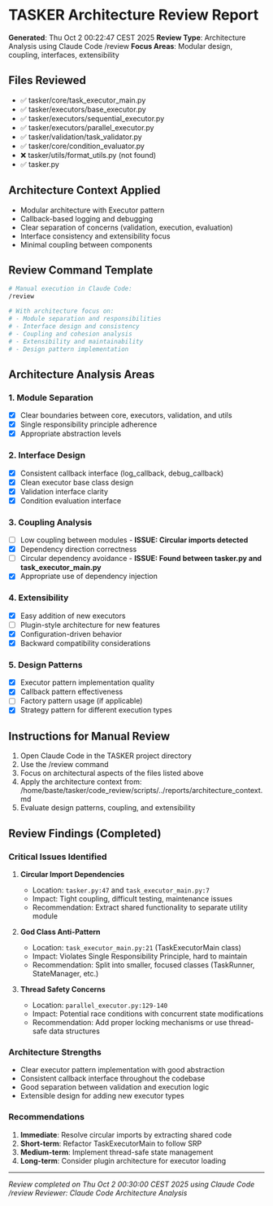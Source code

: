 # TASKER Architecture Review Report
**Generated**: Thu Oct  2 00:22:47 CEST 2025
**Review Type**: Architecture Analysis using Claude Code /review
**Focus Areas**: Modular design, coupling, interfaces, extensibility

## Files Reviewed
- ✅ tasker/core/task_executor_main.py
- ✅ tasker/executors/base_executor.py
- ✅ tasker/executors/sequential_executor.py
- ✅ tasker/executors/parallel_executor.py
- ✅ tasker/validation/task_validator.py
- ✅ tasker/core/condition_evaluator.py
- ❌ tasker/utils/format_utils.py (not found)
- ✅ tasker.py

## Architecture Context Applied
- Modular architecture with Executor pattern
- Callback-based logging and debugging
- Clear separation of concerns (validation, execution, evaluation)
- Interface consistency and extensibility focus
- Minimal coupling between components

## Review Command Template
```bash
# Manual execution in Claude Code:
/review

# With architecture focus on:
# - Module separation and responsibilities
# - Interface design and consistency
# - Coupling and cohesion analysis
# - Extensibility and maintainability
# - Design pattern implementation
```

## Architecture Analysis Areas
### 1. Module Separation
- [x] Clear boundaries between core, executors, validation, and utils
- [x] Single responsibility principle adherence
- [x] Appropriate abstraction levels

### 2. Interface Design
- [x] Consistent callback interface (log_callback, debug_callback)
- [x] Clean executor base class design
- [x] Validation interface clarity
- [x] Condition evaluation interface

### 3. Coupling Analysis
- [ ] Low coupling between modules - **ISSUE: Circular imports detected**
- [x] Dependency direction correctness
- [ ] Circular dependency avoidance - **ISSUE: Found between tasker.py and task_executor_main.py**
- [x] Appropriate use of dependency injection

### 4. Extensibility
- [x] Easy addition of new executors
- [ ] Plugin-style architecture for new features
- [x] Configuration-driven behavior
- [x] Backward compatibility considerations

### 5. Design Patterns
- [x] Executor pattern implementation quality
- [x] Callback pattern effectiveness
- [ ] Factory pattern usage (if applicable)
- [x] Strategy pattern for different execution types

## Instructions for Manual Review
1. Open Claude Code in the TASKER project directory
2. Use the /review command
3. Focus on architectural aspects of the files listed above
4. Apply the architecture context from: /home/baste/tasker/code_review/scripts/../reports/architecture_context.md
5. Evaluate design patterns, coupling, and extensibility

## Review Findings (Completed)

### Critical Issues Identified
1. **Circular Import Dependencies**
   - Location: `tasker.py:47` and `task_executor_main.py:7`
   - Impact: Tight coupling, difficult testing, maintenance issues
   - Recommendation: Extract shared functionality to separate utility module

2. **God Class Anti-Pattern**
   - Location: `task_executor_main.py:21` (TaskExecutorMain class)
   - Impact: Violates Single Responsibility Principle, hard to maintain
   - Recommendation: Split into smaller, focused classes (TaskRunner, StateManager, etc.)

3. **Thread Safety Concerns**
   - Location: `parallel_executor.py:129-140`
   - Impact: Potential race conditions with concurrent state modifications
   - Recommendation: Add proper locking mechanisms or use thread-safe data structures

### Architecture Strengths
- Clear executor pattern implementation with good abstraction
- Consistent callback interface throughout the codebase
- Good separation between validation and execution logic
- Extensible design for adding new executor types

### Recommendations
1. **Immediate**: Resolve circular imports by extracting shared code
2. **Short-term**: Refactor TaskExecutorMain to follow SRP
3. **Medium-term**: Implement thread-safe state management
4. **Long-term**: Consider plugin architecture for executor loading

---
*Review completed on Thu Oct  2 00:30:00 CEST 2025 using Claude Code /review*
*Reviewer: Claude Code Architecture Analysis*
